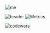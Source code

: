 ![me](https://user-images.githubusercontent.com/92153312/169655437-1f4e4829-8581-4667-b3c3-69e28f2e45ac.jpg)

![header](https://capsule-render.vercel.app/api?type=transparent&&color=5100ff&height=156&section=header&text=Hello%20People!&fontSize=75&animation=fadeIn&fontAlignY=38&desc=How%20about%20some%20cookie?%20:d&descAlignY=70&descAlign=60&&fontColor=b399ff)
![Metrics](https://metrics.lecoq.io/Okniceman?template=classic&base.header=0&base.activity=0&base.community=0&base.metadata=0&languages=1&achievements=1&base.indepth=false&languages.limit=8&languages.threshold=0%25&languages.other=false&languages.colors=github&languages.sections=most-used&languages.indepth=false&languages.analysis.timeout=15&languages.categories=markup%2C%20programming&languages.recent.categories=markup%2C%20programming&languages.recent.load=300&languages.recent.days=14&achievements.threshold=C&achievements.secrets=true&achievements.display=detailed&achievements.limit=0&config.timezone=Europe%2FMoscow)

[![codewars](https://www.codewars.com/users/CloudMilk/badges/large)](https://www.codewars.com/users/CloudMilk) 
